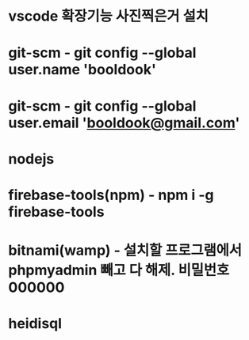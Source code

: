 # vscode 확장기능 사진찍은거 설치

# git-scm - git config --global user.name 'booldook'
# git-scm - git config --global user.email 'booldook@gmail.com'
# nodejs
# firebase-tools(npm) - npm i -g firebase-tools
# bitnami(wamp) - 설치할 프로그램에서 phpmyadmin 빼고 다 해제. 비밀번호 000000
# heidisql

